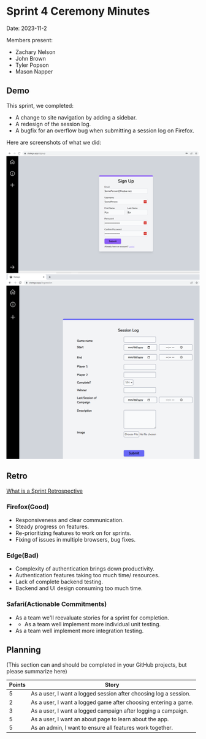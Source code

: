 # Sprint 4 Ceremony Minutes
  
Date: 2023-11-2

Members present:

* Zachary Nelson
* John Brown
* Tyler Popson
* Mason Napper
  
## Demo

This sprint, we completed:

* A change to site navigation by adding a sidebar.
* A redesign of the session log. 
* A bugfix for an overflow bug when submitting a session log on Firefox.

Here are screenshots of what we did:

![Signup form](images/Homepage1.PNG)
![Session form](images/SessionLog.PNG)
## Retro

[What is a Sprint Retrospective](https://www.scrum.org/resources/what-is-a-sprint-retrospective)

### Firefox(Good)
* Responsiveness and clear communication.
* Steady progress on features.
* Re-prioritizing features to work on for sprints.
* Fixing of issues in multiple browsers, bug fixes.

### Edge(Bad)

* Complexity of authentication brings down productivity.
* Authentication features taking too much time/ resources.
* Lack of complete backend testing.
* Backend and UI design consuming too much time.

### Safari(Actionable Commitments)

* As a team we'll reevaluate stories for a sprint for completion.
* * As a team well implement more individual unit testing.
* As a team well implement more integration testing.

## Planning

(This section can and should be completed in your GitHub projects, but please summarize here)

| Points | Story                                                            |
|--------|------------------------------------------------------------------|
| 5      | As a user, I want a logged session after choosing log a session. |
| 2      | As a user, I want a logged game after choosing entering a game.  |
| 3      | As a user, I want a logged campaign after logging a campaign.    |
| 5      | As a user, I want an about page to learn about the app.          |
| 5      | As an admin, I want to ensure all features work together.        |


